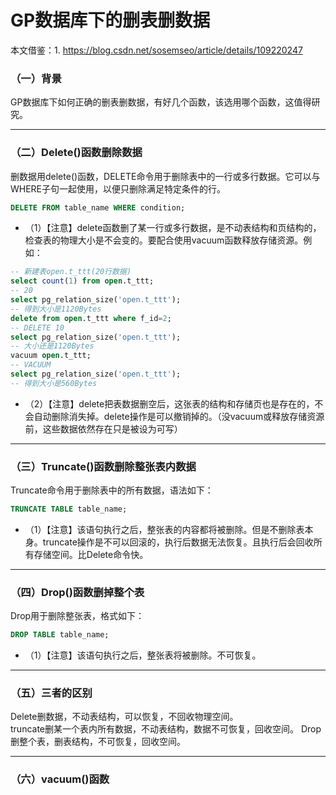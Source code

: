 #  GP数据库下的删表删数据
本文借鉴：1. https://blog.csdn.net/sosemseo/article/details/109220247

### （一）背景
GP数据库下如何正确的删表删数据，有好几个函数，该选用哪个函数，这值得研究。

***
### （二）Delete()函数删除数据
删数据用delete()函数，DELETE命令用于删除表中的一行或多行数据。它可以与WHERE子句一起使用，以便只删除满足特定条件的行。
```sql
DELETE FROM table_name WHERE condition;

```
+ （1）【注意】delete函数删了某一行或多行数据，是不动表结构和页结构的，检查表的物理大小是不会变的。要配合使用vacuum函数释放存储资源。例如：
```sql
-- 新建表open.t_ttt(20行数据)
select count(1) from open.t_ttt;
-- 20
select pg_relation_size('open.t_ttt');
-- 得到大小是1120Bytes
delete from open.t_ttt where f_id=2;
-- DELETE 10
select pg_relation_size('open.t_ttt');
-- 大小还是1120Bytes
vacuum open.t_ttt;
-- VACUUM
select pg_relation_size('open.t_ttt');
-- 得到大小是560Bytes
```
+ （2）【注意】delete把表数据删空后，这张表的结构和存储页也是存在的，不会自动删除消失掉。delete操作是可以撤销掉的。（没vacuum或释放存储资源前，这些数据依然存在只是被设为可写）

***
### （三）Truncate()函数删除整张表内数据
Truncate命令用于删除表中的所有数据，语法如下：
```sql
TRUNCATE TABLE table_name;

```
+ （1）【注意】该语句执行之后，整张表的内容都将被删除。但是不删除表本身。truncate操作是不可以回滚的，执行后数据无法恢复。且执行后会回收所有存储空间。比Delete命令快。

***
### （四）Drop()函数删掉整个表
Drop用于删除整张表，格式如下：
```sql
DROP TABLE table_name;

```
+ （1）【注意】该语句执行之后，整张表将被删除。不可恢复。

***
### （五）三者的区别
Delete删数据，不动表结构，可以恢复，不回收物理空间。   
truncate删某一个表内所有数据，不动表结构，数据不可恢复，回收空间。
Drop删整个表，删表结构，不可恢复，回收空间。

***
### （六）vacuum()函数